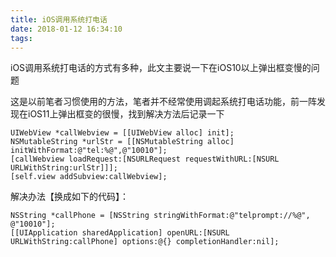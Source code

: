 ```yaml
---
title: iOS调用系统打电话
date: 2018-01-12 16:34:10
tags:
---
```


iOS调用系统打电话的方式有多种，此文主要说一下在iOS10以上弹出框变慢的问题

这是以前笔者习惯使用的方法，笔者并不经常使用调起系统打电话功能，前一阵发现在iOS11上弹出框变的很慢，找到解决方法后记录一下
```
UIWebView *callWebview = [[UIWebView alloc] init];
NSMutableString *urlStr = [[NSMutableString alloc] initWithFormat:@"tel:%@",@"10010"];
[callWebview loadRequest:[NSURLRequest requestWithURL:[NSURL URLWithString:urlStr]]];
[self.view addSubview:callWebview];
```

<!-- more -->

解决办法【换成如下的代码】：
```
NSString *callPhone = [NSString stringWithFormat:@"telprompt://%@", @"10010"];
[[UIApplication sharedApplication] openURL:[NSURL URLWithString:callPhone] options:@{} completionHandler:nil];
```
